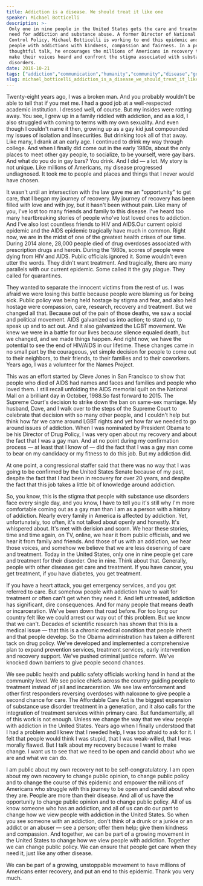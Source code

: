 ```yaml
---
title: Addiction is a disease. We should treat it like one
speaker: Michael Botticelli
description: >-
 Only one in nine people in the United States gets the care and treatment they
 need for addiction and substance abuse. A former Director of National Drug
 Control Policy, Michael Botticelli is working to end this epidemic and treat
 people with addictions with kindness, compassion and fairness. In a personal,
 thoughtful talk, he encourages the millions of Americans in recovery today to
 make their voices heard and confront the stigma associated with substance use
 disorders.
date: 2016-10-21
tags: ["addiction","communication","humanity","community","disease","government","identity","policy","law","public-health","social-change","self","society","tedx","hiv","lgbt"]
slug: michael_botticelli_addiction_is_a_disease_we_should_treat_it_like_one
---
```


Twenty-eight years ago, I was a broken man. And you probably wouldn't be able to tell that
if you met me. I had a good job at a well-respected academic institution. I dressed well,
of course. But my insides were rotting away. You see, I grew up in a family riddled with
addiction, and as a kid, I also struggled with coming to terms with my own sexuality. And
even though I couldn't name it then, growing up as a gay kid just compounded my issues of
isolation and insecurities. But drinking took all of that away. Like many, I drank at an
early age. I continued to drink my way through college. And when I finally did come out in
the early 1980s, about the only places to meet other gay people, to socialize, to be
yourself, were gay bars. And what do you do in gay bars? You drink. And I did — a lot. My
story is not unique. Like millions of Americans, my disease progressed undiagnosed. It
took me to people and places and things that I never would have chosen.

It wasn't until an intersection with the law gave me an "opportunity" to get care, that I
began my journey of recovery. My journey of recovery has been filled with love and with
joy, but it hasn't been without pain. Like many of you, I've lost too many friends and
family to this disease. I've heard too many heartbreaking stories of people who've lost
loved ones to addiction. And I've also lost countless friends to HIV and AIDS.Our current
opioid epidemic and the AIDS epidemic tragically have much in common. Right now, we are in
the midst of one of the greatest health crises of our time. During 2014 alone, 28,000
people died of drug overdoses associated with prescription drugs and heroin. During the
1980s, scores of people were dying from HIV and AIDS. Public officials ignored it. Some
wouldn't even utter the words. They didn't want treatment. And tragically, there are many
parallels with our current epidemic. Some called it the gay plague. They called for
quarantines.

They wanted to separate the innocent victims from the rest of us. I was afraid we were
losing this battle because people were blaming us for being sick. Public policy was being
held hostage by stigma and fear, and also held hostage were compassion, care, research,
recovery and treatment. But we changed all that. Because out of the pain of those deaths,
we saw a social and political movement. AIDS galvanized us into action; to stand up, to
speak up and to act out. And it also galvanized the LGBT movement. We knew we were in a
battle for our lives because silence equaled death, but we changed, and we made things
happen. And right now, we have the potential to see the end of HIV/AIDS in our lifetime.
These changes came in no small part by the courageous, yet simple decision for people to
come out to their neighbors, to their friends, to their families and to their
coworkers. Years ago, I was a volunteer for the Names Project.

This was an effort started by Cleve Jones in San Francisco to show that people who died of
AIDS had names and faces and families and people who loved them. I still recall unfolding
the AIDS memorial quilt on the National Mall on a brilliant day in October, 1988.So fast
forward to 2015. The Supreme Court's decision to strike down the ban on same-sex marriage.
My husband, Dave, and I walk over to the steps of the Supreme Court to celebrate that
decision with so many other people, and I couldn't help but think how far we came around
LGBT rights and yet how far we needed to go around issues of addiction. When I was
nominated by President Obama to be his Director of Drug Policy, I was very open about my
recovery and about the fact that I was a gay man. And at no point during my confirmation
process — at least that I know of — did the fact that I was a gay man come to bear on my
candidacy or my fitness to do this job. But my addiction did.

At one point, a congressional staffer said that there was no way that I was going to be
confirmed by the United States Senate because of my past, despite the fact that I had been
in recovery for over 20 years, and despite the fact that this job takes a little bit of
knowledge around addiction.

So, you know, this is the stigma that people with substance use disorders face every
single day, and you know, I have to tell you it's still why I'm more comfortable coming
out as a gay man than I am as a person with a history of addiction. Nearly every family in
America is affected by addiction. Yet, unfortunately, too often, it's not talked about
openly and honestly. It's whispered about. It's met with derision and scorn. We hear these
stories, time and time again, on TV, online, we hear it from public officials, and we hear
it from family and friends. And those of us with an addiction, we hear those voices, and
somehow we believe that we are less deserving of care and treatment. Today in the United
States, only one in nine people get care and treatment for their disorder. One in nine.
Think about that. Generally, people with other diseases get care and treatment. If you have
cancer, you get treatment, if you have diabetes, you get treatment.

If you have a heart attack, you get emergency services, and you get referred to care. But
somehow people with addiction have to wait for treatment or often can't get when they need
it. And left untreated, addiction has significant, dire consequences. And for many people
that means death or incarceration. We've been down that road before. For too long our
country felt like we could arrest our way out of this problem. But we know that we can't.
Decades of scientific research has shown that this is a medical issue — that this is a
chronic medical condition that people inherit and that people develop. So the Obama
administration has taken a different tack on drug policy. We've developed and implemented
a comprehensive plan to expand prevention services, treatment services, early intervention
and recovery support. We've pushed criminal justice reform. We've knocked down barriers to
give people second chances.

We see public health and public safety officials working hand in hand at the community
level. We see police chiefs across the country guiding people to treatment instead of jail
and incarceration. We see law enforcement and other first responders reversing overdoses
with naloxone to give people a second chance for care. The Affordable Care Act is the
biggest expansion of substance use disorder treatment in a generation, and it also calls
for the integration of treatment services within primary care. But fundamentally, all of
this work is not enough. Unless we change the way that we view people with addiction in
the United States. Years ago when I finally understood that I had a problem and I knew that
I needed help, I was too afraid to ask for it. I felt that people would think I was
stupid, that I was weak-willed, that I was morally flawed. But I talk about my recovery
because I want to make change. I want us to see that we need to be open and candid about
who we are and what we can do.

I am public about my own recovery not to be self-congratulatory. I am open about my own
recovery to change public opinion, to change public policy and to change the course of
this epidemic and empower the millions of Americans who struggle with this journey to be
open and candid about who they are. People are more than their disease. And all of us have
the opportunity to change public opinion and to change public policy. All of us know
someone who has an addiction, and all of us can do our part to change how we view people
with addiction in the United States. So when you see someone with an addiction, don't
think of a drunk or a junkie or an addict or an abuser — see a person; offer them help;
give them kindness and compassion. And together, we can be part of a growing movement in
the United States to change how we view people with addiction. Together we can change
public policy. We can ensure that people get care when they need it, just like any other
disease.

We can be part of a growing, unstoppable movement to have millions of Americans enter
recovery, and put an end to this epidemic. Thank you very much.

<!--
ad_duration=3.33
comment_count=68
event="TEDxMidAtlantic"
external_start_time=0
has_talk_citation=1
intro_duration=11.82
is_subtitle_required="False"
is_talk_featured="True"
language="en"
language_swap="False"
native_language="en"
number_of_related_talks=6
number_of_speakers=1
number_of_subtitled_videos=22
number_of_tags=16
number_of_talk_download_languages=22
number_of_talk_more_resources=0
number_of_talk_recommendations=1
number_of_talks_take_actions=0
post_ad_duration=0.83
published_timestamp="2017-03-29 15:01:11"
recording_date="2016-10-21"
speaker_description="Drug policy expert"
speaker_is_published=1
speaker_name="Michael Botticelli"
talk_more_resources=[]
talk_name="Addiction is a disease. We should treat it like one"
talk_recommendations_blurb="Check out these extra resources on addiction and recovery, curated by Michael Botticelli."
talks_tags=["addiction","communication","humanity","community","disease","government","identity","policy","law","public-health","social-change","self","society","tedx","hiv","lgbt"]
talks_take_action=[]
url_audio="https://download.ted.com/talks/MichaelBotticelli_2016X.mp3?apikey=acme-roadrunner"
url_photo_speaker="https://pe.tedcdn.com/images/ted/ce08394fa6ffded7a9565a834b8954922e29df90_254x191.jpg"
url_photo_talk="https://s3.amazonaws.com/talkstar-photos/uploads/1b68130a-4982-425d-9537-65894ca786e0/MichaelBotticelli_2016X-embed.jpg"
url_webpage="https://www.ted.com/talks/michael_botticelli_addiction_is_a_disease_we_should_treat_it_like_one"
video_type_name="TEDx Talk"
-->